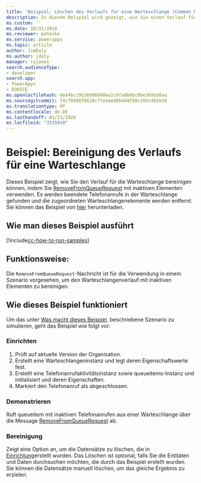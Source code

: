 ```yaml
---
title: 'Beispiel: Löschen des Verlaufs für eine Warteschlange (Common Data Service) | Microsoft-Dokumentation'
description: In diesem Beispiel wird gezeigt, wie Sie einen Verlauf für eine Warteschlange bereinigen
ms.custom: ''
ms.date: 10/31/2018
ms.reviewer: pehecke
ms.service: powerapps
ms.topic: article
author: JimDaly
ms.author: jdaly
manager: ryjones
search.audienceType:
- developer
search.app:
- PowerApps
- D365CE
ms.openlocfilehash: 0e44bc19b30996840ea2c0fa0b8bc8be3695d0aa
ms.sourcegitcommit: f4cf849070628cf7eeaed6b4d4f08c20dcd02e58
ms.translationtype: HT
ms.contentlocale: de-DE
ms.lasthandoff: 03/21/2020
ms.locfileid: "3155910"
---
```

# <a name="sample-clean-up-history-for-a-queue"></a>Beispiel: Bereinigung des Verlaufs für eine Warteschlange

<!-- https://docs.microsoft.com/dynamics365/customer-engagement/developer/sample-clean-up-history-queue-early-bound -->

Dieses Beispiel zeigt, wie Sie den Verlauf für die Warteschlange bereinigen können, indem Sie [RemoveFromQueueRequest](https://docs.microsoft.com/dotnet/api/microsoft.crm.sdk.messages.removefromqueuerequest?view=dynamics-general-ce-9) mit inaktiven Elementen verwenden. Es werden beendete Telefonanrufe in der Warteschlange gefunden und die zugeordneten Warteschlangenelemente werden entfernt. Sie können das Beispiel von [hier](https://github.com/Microsoft/PowerApps-Samples/tree/master/cds/orgsvc/C%23/CleanHistoryQueue) herunterladen.

## <a name="how-to-run-this-sample"></a>Wie man dieses Beispiel ausführt

[!include[cc-how-to-run-samples](../../includes/cc-how-to-run-samples.md)]

## <a name="what-this-sample-does"></a>Funktionsweise:

Die `RemoveFromQueueRequest`-Nachricht ist für die Verwendung in einem Szenario vorgesehen, um den Warteschlangenverlauf mit inaktiven Elementen zu bereinigen.

## <a name="how-this-sample-works"></a>Wie dieses Beispiel funktioniert

Um das unter [Was macht dieses Beispiel](#what-this-sample-does), beschriebene Szenario zu simulieren, geht das Beispiel wie folgt vor:

### <a name="setup"></a>Einrichten

1. Prüft auf aktuelle Version der Organisation.
2. Erstellt eine Warteschlangeninstanz und legt deren Eigenschaftswerte fest.
3. Erstellt eine Telefonanrufaktivitätsinstanz sowie queueitems-Instanz und initialisiert und deren Eigenschaften.
4. Markiert den Telefonanruf als abgeschlossen. 

### <a name="demonstrate"></a>Demonstrieren

Ruft queueitem mit inaktiven Telefonanrufen aus einer Warteschlange über die Message [RemoveFromQueueRequest](https://docs.microsoft.com/dotnet/api/microsoft.crm.sdk.messages.removefromqueuerequest?view=dynamics-general-ce-9) ab.

### <a name="clean-up"></a>Bereinigung

Zeigt eine Option an, um die Datensätze zu löschen, die in [Einrichtung](#setup)erstellt wurden. Das Löschen ist optional, falls Sie die Entitäten und Daten durchsuchen möchten, die durch das Beispiel erstellt wurden. Sie können die Datensätze manuell löschen, um das gleiche Ergebnis zu erzielen.
